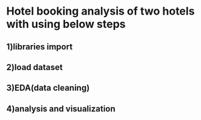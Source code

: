 # Hotel booking analysis of two hotels with using below steps
## 1)libraries import
## 2)load dataset 
## 3)EDA(data cleaning)
## 4)analysis and visualization
